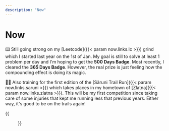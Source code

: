 ```yaml
---
description: "Now"
---
```


# Now

⌨️ Still going strong on my [Leetcode]({{< param now.links.lc  >}}) grind which I started last year on the 1st of Jan. My goal is still to solve at least 1 problem per day and I'm hoping to get the __500 Days Badge__. Most recently, I cleared the __365 Days Badge__. However, the real prize is just feeling how the compounding effect is doing its magic.

🏃🏻 Also training for the first edition of the [Săruni Trail Run]({{< param now.links.saruni >}}) which takes places in my hometown of [Zlatna]({{< param now.links.zlatna >}}). This will be my first competition since taking care of some injuries that kept me running less that previous years. Either way, it's good to be on the trails again!

{{<figure src="/img/ztr.jpeg" caption="Hills of Zlatna, 2023">}}
